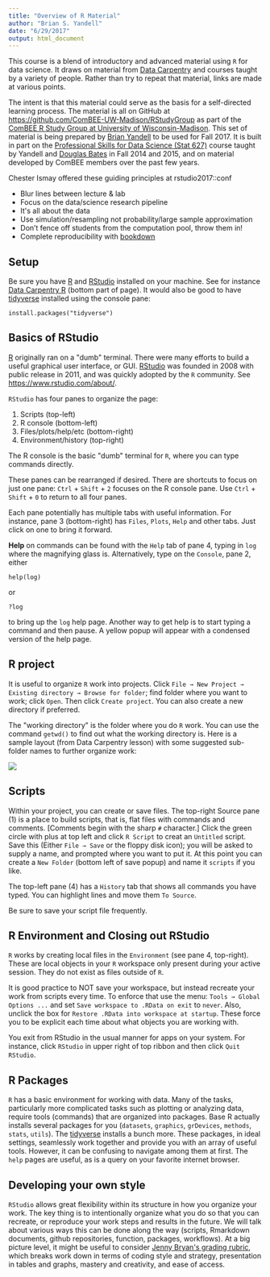 ```yaml
---
title: "Overview of R Material"
author: "Brian S. Yandell"
date: "6/29/2017"
output: html_document
---
```


This course is a blend of introductory and advanced material using `R` for data science.
It draws on material from [Data Carpentry](http://datacarpentry.org) and courses taught by a variety of people. Rather than try to repeat that material, links are made at various points.

The intent is that this material could serve as the basis for a self-directed learning process. The material is all on GitHub at <https://github.com/ComBEE-UW-Madison/RStudyGroup> as part of the [ComBEE R Study Group at University of Wisconsin-Madison](https://sites.google.com/a/wisc.edu/combee/r-study-group).
This set of material is being prepared by [Brian Yandell](http://www.stat.wisc.edu/~yandell) to be used for Fall 2017. It is built in part on the [Professional Skills for Data Science (Stat 627)](https://github.com/datascience-uwmadison/stat627) course taught by Yandell and [Douglas Bates](https://github.com/dmbates/stat692) in Fall 2014 and 2015, and on material developed by ComBEE members over the past few years.

Chester Ismay offered these guiding principles at rstudio2017::conf

- Blur lines between lecture & lab
- Focus on the data/science research pipeline
- It's all about the data
- Use simulation/resampling not probability/large sample approximation
- Don’t fence off students from the computation pool, throw them in!
- Complete reproducibility with [bookdown](https://bookdown.org/)

## Setup

Be sure you have [R](https://www.r-project.org/) and [RStudio](http://www.rstudio.com)
installed on your machine. See for instance [Data Carpentry R](http://kbroman.org/datacarpentry_R_2017-01-10/) (bottom part of page).
It would also be good to have [tidyverse](http://tidyverse.org) installed using the console pane:

```
install.packages("tidyverse")
```


## Basics of RStudio

[R](https://www.r-project.org/) originally ran on a "dumb" terminal. 
There were many efforts to build a useful graphical user interface, or GUI. [RStudio](http://www.rstudio.com) was founded in 2008 with public release in 2011, and was quickly adopted by the `R` community. See <https://www.rstudio.com/about/>.

`RStudio` has four panes to organize the page:

1. Scripts (top-left)
2. R console (bottom-left)
3. Files/plots/help/etc (bottom-right)
4. Environment/history (top-right)

The R console is the basic "dumb" terminal for `R`, where you can type commands directly.

These panes can be rearranged if desired. There are shortcuts to focus on just one pane:
<kbd>`Ctrl`</kbd> + <kbd>`Shift`</kbd> + <kbd>`2`</kbd>
focuses on the R console pane. Use <kbd>`Ctrl`</kbd> +
<kbd>`Shift`</kbd> + <kbd>`0`</kbd> to return to all four panes.

Each pane potentially has multiple tabs with useful information. For instance, pane 3 (bottom-right) has `Files`, `Plots`, `Help` and other tabs. Just click on one to bring it forward.

**Help** on commands can be found with the `Help` tab of pane 4, typing in `log` where the magnifying glass is. Alternatively, type on the `Console`, pane 2, either

```
help(log)
```

or

```
?log
```

to bring up the `log` help page. Another way to get help is to start typing a command and then pause. A yellow popup will appear with a condensed version of the help page.

## R project

It is useful to organize `R` work into projects. Click `File → New Project → Existing directory → Browse for folder`; find folder where you want to work; click `Open`. Then click `Create project`. You can also create a new directory if preferred.

The "working directory" is the folder where you do `R` work. You can use the command `getwd()` to find out what the working directory is. Here is a sample layout (from Data Carpentry lesson) with some suggested sub-folder names to further organize work:

![](http://www.datacarpentry.org/R-ecology-lesson/img/working-directory-structure.png)

## Scripts

Within your project, you can create or save files.
The top-right Source pane (1) is a place to build scripts, that is, flat files with commands and comments. [Comments begin with the sharp `#` character.] Click the green circle with plus at top left and click `R Script` to creat an `Untitled` script. Save this (Either `File → Save` or the floppy disk icon); you will be asked to supply a name, and prompted where you want to put it. At this point you can create a `New Folder` (bottom left of save popup) and name it `scripts` if you like.

The top-left pane (4) has a `History` tab that shows all commands you have typed. You can highlight lines and move them `To Source`.

Be sure to save your script file frequently.

## R Environment and Closing out RStudio

`R` works by creating local files in the `Environment` (see pane 4, top-right). These are local objects in your `R` workspace only present during your active session. They do not exist as files outside of `R`.

It is good practice to NOT save your workspace, but instead recreate your work from scripts every time. To enforce that use the menu: `Tools → Global Options ...` and set `Save workspace to .RData on exit` to <kbd>`never`</kbd>. Also, unclick the box for `Restore .RData into workspace at startup`. These force you to be explicit each time about what objects you are working with.

You exit from RStudio in the usual manner for apps on your system. For instance, click `RStudio` in upper right of top ribbon and then click `Quit RStudio`.

## R Packages

`R` has a basic environment for working with data. Many of the tasks, particularly more complicated tasks such as plotting or analyzing data, require tools (commands) that are organized into packages. Base R actually installs several packages for you (`datasets`, `graphics`, `grDevices`, `methods`, `stats`, `utils`). The [tidyverse](http://tidyverse.org) installs a bunch more. These packages, in ideal settings, seamlessly work together and provide you with an array of useful tools. However, it can be confusing to navigate among them at first. The `help` pages are useful, as is a query on your favorite internet browser.

## Developing your own style

`RStudio` allows great flexibility within its structure in how you organize your work. 
The key thing is to intentionally organize what you do so that you can recreate, or
reproduce your work steps and results in the future. We will talk about various ways this can be done along the way (scripts, Rmarkdown documents, github repositories, function, packages, workflows).
At a big picture level, it might be useful to consider [Jenny Bryan's grading rubric](http://stat545.com/peer-review01_marking-rubric.html), which breaks work down in terms of coding style and strategy, presentation in tables and graphs, mastery and creativity, and ease of access.
